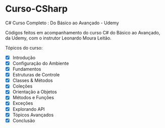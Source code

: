# Curso-CSharp
C# Curso Completo : Do Básico ao Avançado - Udemy

Códigos feitos em acompanhamento do curso C# do Básico ao Avançado, da Udemy, com o instrutor Leonardo Moura Leitão.

Tópicos do curso:
  - [X]  Introdução
  - [X]  Configuração do Ambiente
  - [X]  Fundamentos
  - [X]  Estruturas de Controle
  - [X]  Classes & Métodos
  - [X]  Coleções
  - [X]  Orientação a Objetos
  - [X]  Métodos e Funções
  - [X]  Exceções
  - [X]  Explorando API
  - [X]  Tópicos Avançados
  - [X]  Conclusão
